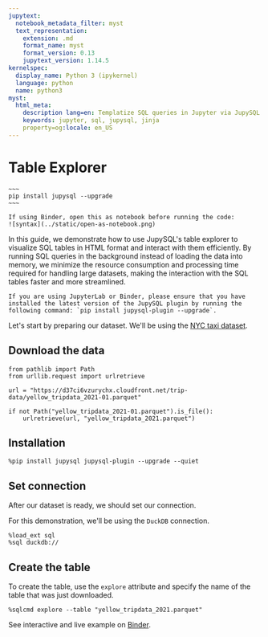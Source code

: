 ```yaml
---
jupytext:
  notebook_metadata_filter: myst
  text_representation:
    extension: .md
    format_name: myst
    format_version: 0.13
    jupytext_version: 1.14.5
kernelspec:
  display_name: Python 3 (ipykernel)
  language: python
  name: python3
myst:
  html_meta:
    description lang=en: Templatize SQL queries in Jupyter via JupySQL
    keywords: jupyter, sql, jupysql, jinja
    property=og:locale: en_US
---
```


# Table Explorer


```{versionadded} 0.7.6
~~~
pip install jupysql --upgrade
~~~
```

```{important}
If using Binder, open this as notebook before running the code:
![syntax](../static/open-as-notebook.png)
```

In this guide, we demonstrate how to use JupySQL's table explorer to visualize SQL tables in HTML format and interact with them efficiently. By running SQL queries in the background instead of loading the data into memory, we minimize the resource consumption and processing time required for handling large datasets, making the interaction with the SQL tables faster and more streamlined.

```{note}
If you are using JupyterLab or Binder, please ensure that you have installed the latest version of the JupySQL plugin by running the following command: `pip install jupysql-plugin --upgrade`.
```

Let's start by preparing our dataset. We'll be using the [NYC taxi dataset](https://www.nyc.gov/site/tlc/about/tlc-trip-record-data.page).

## Download the data

```{code-cell} ipython3
from pathlib import Path
from urllib.request import urlretrieve

url = "https://d37ci6vzurychx.cloudfront.net/trip-data/yellow_tripdata_2021-01.parquet"

if not Path("yellow_tripdata_2021-01.parquet").is_file():
    urlretrieve(url, "yellow_tripdata_2021.parquet")
```

## Installation

```{code-cell} ipython3
%pip install jupysql jupysql-plugin --upgrade --quiet
```

## Set connection

After our dataset is ready, we should set our connection.

For this demonstration, we'll be using the `DuckDB` connection.

```{code-cell} ipython3
%load_ext sql
%sql duckdb://
```

## Create the table

To create the table, use the `explore` attribute and specify the name of the table that was just downloaded.

```{code-cell} ipython3
%sqlcmd explore --table "yellow_tripdata_2021.parquet"
```

See interactive and live example on [Binder](https://binder.ploomber.io/v2/gh/ploomber/jupysql/master?urlpath=lab/tree/doc/user-guide/table_explorer.md).

